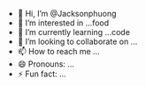 - 👋 Hi, I’m @Jacksonphuong
- 👀 I’m interested in ...food
- 🌱 I’m currently learning ...code
- 💞️ I’m looking to collaborate on ...
- 📫 How to reach me ...
- 😄 Pronouns: ...
- ⚡ Fun fact: ...

<!---
Jacksonphuong/Jacksonphuong is a ✨ special ✨ repository because its `README.md` (this file) appears on your GitHub profile.
You can click the Preview link to take a look at your changes.
--->
